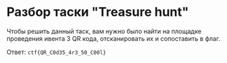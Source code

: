 # Разбор таски "Treasure hunt"

Чтобы решить данный таск, вам нужно было найти на площадке проведения ивента 3 QR кода, отсканировать их и сопоставить в флаг.

Ответ: `ctf{QR_C0d35_4r3_50_C00l}`